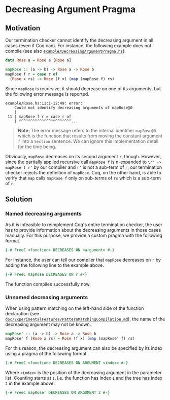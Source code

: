 # Decreasing Argument Pragma

## Motivation

Our termination checker cannot identify the decreasing argument in all cases (even if Coq can).
For instance, the following example does not compile (see also [`example/DecreasingArgumentPragma.hs`][]).

```haskell
data Rose a = Rose a [Rose a]

mapRose :: (a -> b) -> Rose a -> Rose b
mapRose f r = case r of
  (Rose x rs) -> Rose (f x) (map (mapRose f) rs)
```

Since `mapRose` is recursive, it should decrease on one of its arguments, but the following error message is reported.

```
example/Rose.hs:11:1-12:49: error:
    Could not identify decreasing arguments of mapRose@0
    |
 11 | mapRose f r = case r of
    | ^^^^^^^^^^^^^^^^^^^^^^^...
```

> **Note:** The error message refers to the internal identifier `mapRose@0` which is the function that results from moving the constant argument `f` into a `Section` sentence.
> We can ignore this implementation detail for the time being.

Obviously, `mapRose` decreases on its second argument `r`, though.
However, since the partially applied recursive call `mapRose f` is η-expanded to `\r' -> mapRose f r'` by our compiler and `r'` is not a sub-term of `r`, our termination checker rejects the definition of `mapRose`.
Coq, on the other hand, is able to verify that `map` calls `mapRose f` only on sub-terms of `rs` which is a sub-term of `r`.

## Solution

### Named decreasing arguments

As it is infeasible to reimplement Coq's entire termination checker, the user has to provide information about the decreasing arguments in those cases manually.
For this purpose, we provide a custom pragma with the following format.

```haskell
{-# FreeC <function> DECREASES ON <argument> #-}
```

For instance, the user can tell our compiler that `mapRose` decreases on `r` by adding the following line to the example above.

```haskell
{-# FreeC mapRose DECREASES ON r #-}
```

The function compiles successfully now.

### Unnamed decreasing arguments

When using pattern matching on the left-hand side of the function declaration (see [`doc/ExperimentalFeatures/PatternMatchingCompilation.md`][]), the name of the decreasing argument may not be known.

```haskell
mapRose' :: (a -> b) -> Rose a -> Rose b
mapRose' f (Rose x rs) = Rose (f x) (map (mapRose' f) rs)
```

For this reason, the decreasing argument can also be specified by its index using a pragma of the following format.

```haskell
{-# FreeC <function> DECREASES ON ARGUMENT <index> #-}
```

Where `<index>` is the position of the decreasing argument in the parameter list.
Counting starts at `1`, i.e. the function has index `1` and the tree has index `2` in the example above.

```haskell
{-# FreeC mapRose' DECREASES ON ARGUMENT 2 #-}
```

[`doc/ExperimentalFeatures/PatternMatchingCompilation.md`]:
  ../ExperimentalFeatures/PatternMatchingCompilation.md
  "Free Compiler Documentation — Experimental Features — Pattern Matching Compilation"
[`example/DecreasingArgumentPragma.hs`]:
  ../../example/DecreasingArgumentPragma.hs
  "Free Compiler Examples — Decreasing Argument Pragma"
